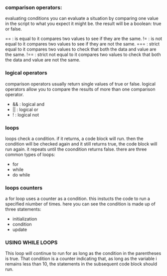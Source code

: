 ### comparison operators:
evaluating conditions
 you can evaluate a situation by comparing one value in the script to what you expect it might be. the result will be a boolean: true or false.

 == : is equal to
 it compares two values to see if they are the same.
 != : is not equal to
 it compares two values to see if they are not the same.
 === : strict equal to
 it compares two values to check that both the data and value are the same.
 !== : strict not equal to
 it compares two values to check  that both the data and value are not the same.
 

 ### logical operators
 comparison operators usually return single values of true or false. logical operators allow you to compare the results of more than one comparison operator.
 - && : logical and
 - || : logical or
 - ! : logical not

 ### loops
 loops check a condition. if it returns, a code block will run. then the condition will be checked again and it still returns true, the code block will run again. it repeats until the coondition returns false. there are three common types of loops:
 - for
 - while 
 - do while

 ### loops counters
 a for loop uses a counter as a condition. this instucts the code to run a specified niumber of times. here you can see the condition is made up of three statements:
 - initialization
 - condition
 - update

 ### USING WHILE LOOPS
 This loop will continue to run
for as long as the condition in
the parentheses is true. That
condition is a counter indicating
that, as long as the variable
i remains less than 10, the
statements in the subsequent
code block should run.